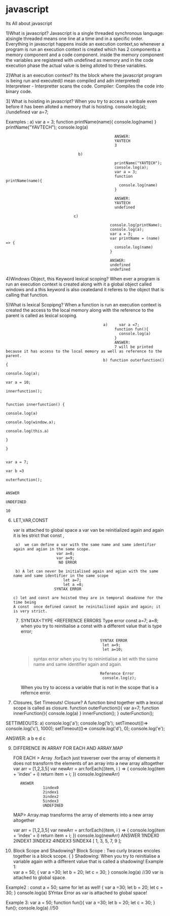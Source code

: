 # javascript
Its All about javascript


1)What is javascript?
Javascript is a single threaded synchronous language:
a)single threaded means one line at a time and in a specific order.
 Everything in javascript happens inside an execution context,so whenever a program is run an execution context is created which has 2 components a memory component and a code component.
  inside the memory component the variables are registered with undefined as memory and in the code execution phase the actual value is being alloted to these variables.

2]What is an execution context?
Its the block where the javascript program is being run and executed(I mean compiled and adn interpreted)
Interpreteer - Interpretter scans the code.
Compiler: Compiles the code into binary code.

3] What is hoisting in javascript?
   When you try to access a varibale even before it has been alloted a memory that is hoisting.
   console.log(a); //undefined
   var a=7;

Examples :
                                    a)
                                                    var a = 3;
                                                    function printName(name){
                                                      console.log(name)
                                                    }
                                                    printName("YAVTECH");
                                                    console.log(a)
                                                    
                                                    ANSWER: 
                                                    YAVTECH
                                                    3

                                    b)

                                                    printName("YAVTECH");
                                                    console.log(a);
                                                    var a = 3;
                                                    function printName(name){
                                                      console.log(name)
                                                    }
                                                    
                                                    ANSWER: 
                                                    YAVTECH
                                                    undefined

                                  c)

                                                  console.log(printName);
                                                  console.log(a);
                                                  var a = 3;
                                                  var printName = (name) => {
                                                    console.log(name)
                                                  }

                                                  ANSWER: 
                                                  undefined
                                                  undefined
4)Windows Object, this Keyword lexical scoping?
 When ever a program is run an execution context is created along with it a global object called windows and a this keyword is also ceatedand it referes to the object that is calling that function.

 5)What is lexical Scopipng?
 When a function is run an execution context is created the access to the local memory along with the reference to the parent is called as lexical scoping.

                                               a)     var a =7;
                                                    function fun(){
                                                      console.log(a)
                                                    }
                                                    ANSWER:
                                                    7 will be printed because it has access to the local memory as well as reference to the parent.
                                               b) function outerfunction() {
                                                                                console.log(a); 
                                                                                var a = 10;
                                                                                innerfunction();
                                                                                
                                                                                function innerfunction() {
                                                                                      console.log(a)
                                                                                      console.log(window.a);               
                                                                                      console.log(this.a)
                                                                                }      
                                                                          }                
                                                                                
                                                                                var a = 7;
                                                                                var b =3
                                                                                outerfunction();   
                                                                                
                                                                                ANSWER
                                                                                UNDEFINED
                                                                                10
                                                                                
  6)  LET,VAR,CONST

      var is attached to global space a var van be reinitialized again and again it is les strict that const ,

           a)  we can define a var with the same name and same identifier again and agian in the same scope.
                             var a=8;
                             var a=9;
                              NO ERROR
               
           b) A let can never be initialised again and agian with the same name and same identifier in the same scope
                                let a=7;
                                let a =8;
                            SYNTAX ERROR
      
          c) let and const are hoisted they are in temporal deadzone for the time being
          A const  once defined cannot be reinitailised again and again; it is very strict.

      7) SYNTAX<TYPE <REFERENCE ERRORS
                                                  Type error
                                                  const a=7;
                                                    a=8;
                        when you try to reinitialise a const with a  different value that is type error;

                                                SYNTAX ERROR
                                                 let a=9;
                                                 let a=10;
         
          >  syntax error when you try to reinintialise a let with the same name and same identifier again and again.

                                                Reference Error
                                                 console.log(z);
         When you try to access a variable that is not in the scope that is a refernce error.


  8) Closures, Set Timeouts!
    Closure?
      A function bind together with a lexical scope is called as closure.
                                    function outerFunction(){
                                      var a=7;
                                      function innerFunction(){
                                            console.log(a)
                                        }
                                        innerFunction();
                                    }
                                    outerFunction();


  SETTIMEOUTS:
  a)
  console.log('a');
  console.log('b');
  setTimeout(()=> console.log('c'), 1000);
  setTimeout(()=> console.log('d'), 0);
  console.log('e');

  ANSWER:
            a
            b
            e
            d
            c


9) DIFFERENCE IN ARRAY FOR EACH AND ARRAY.MAP

    FOR EACH > Array .forEach just traverser  over the array of elements it does not transform the elements of an array into a new array alltogether 
   var arr = [1,2,3,5]
   var newArr = arr.forEach((item, i ) => {
              console.log(item + 'index' + i)
              return item + i;
          })
          console.log(newArr)
          
          ANSWER
                    1index0
                    2index1
                    3index2
                    5index3
                    UNDEFINED
      MAP> Array.map transforms the array of elements into a new array altogether
      
   var arr = [1,2,3,5]
   var newArr = arr.forEach((item, i ) => {
              console.log(item + 'index' + i)
              return item + i;
          })
          console.log(newArr)
        ANSWER
        1INDEX0
        2INDEX1
        3INDEX2
        4INDEX3
        5INDEX4
        [ 1, 3, 5, 7, 9 ];


 10) Block Scope and Shadowing?
  Block Scope : Two curly braces encoles together is a block scope.
                      { }
     Shadowing:
     When you try to reinitialise a  variable again with a different value that is called a shadowing!
Example 1:     
                       var a = 50;
                                {
                                    var a =30;
                                    let b = 20;
                                    let c = 30;
                                }
                      console.log(a) //30 var is attached to global space.

Example2 :
                          const a = 50;  same for let as well!
                            {
                            var a =30;
                            let b = 20;
                            let c = 30;
                            }
                           console.log(a)
                           SYntax Error as var is attached to global space!

Example 3:
var a = 50;
          function fun(){
              var a =30;
              let b = 20;
              let c = 30;
          }
      fun();
      console.log(a) //50
                          


  

  

    
                    

            
  

         
         
      
      



 
